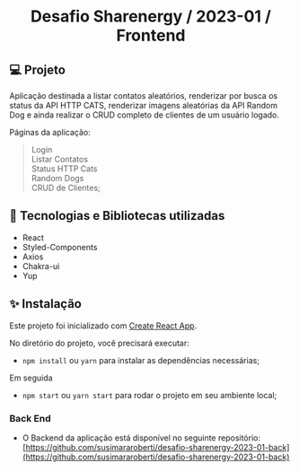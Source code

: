<h1 align="center">Desafio Sharenergy / 2023-01 / Frontend</h1>

## 💻 Projeto

Aplicação destinada a listar contatos aleatórios, renderizar por busca os status da API HTTP CATS, renderizar imagens aleatórias da API Random Dog e ainda realizar o CRUD completo de clientes de um usuário logado.

Páginas da aplicação:

> Login<br>
> Listar Contatos<br>
> Status HTTP Cats<br>
> Random Dogs<br>
> CRUD de Clientes;

## 🔨 Tecnologias e Bibliotecas utilizadas

- React
- Styled-Components
- Axios
- Chakra-ui
- Yup

## ✨ Instalação

Este projeto foi inicializado com [Create React App](https://github.com/facebook/create-react-app).

No diretório do projeto, você precisará executar:

- `npm install` ou `yarn` para instalar as dependências necessárias;

Em seguida

- `npm start` ou `yarn start` para rodar o projeto em seu ambiente local;

### Back End

- O Backend da aplicação está disponível no seguinte repositório: [https://github.com/susimararoberti/desafio-sharenergy-2023-01-back](https://github.com/susimararoberti/desafio-sharenergy-2023-01-back)

